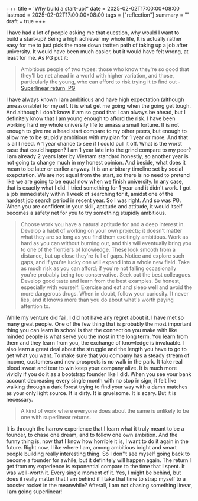 +++
title = 'Why build a start-up?'
date = 2025-02-02T17:00:00+08:00
lastmod = 2025-02-02T17:00:00+08:00
tags = ["reflection"]
summary = ""
draft = true
+++

I have had a lot of people asking me that question, why would I want to build a start-up? Being a high achiever my whole life, It is actually rather easy for me to just pick the more down trotten path of taking up a job after university. It would have been much easier, but it would have felt wrong, at least for me. As PG put it:

> Ambitious people of two types: those who know they're so good that they'll be net ahead in a world with higher variation, and those, particularly the young, who can afford to risk trying it to find out - [Superlinear return, PG](https://paulgraham.com/superlinear.html)

I have always known I am ambitious and have high expectation (although unreasonable) for myself. It is what get me going when the going get tough. And although I don't know if am so good that I can always be ahead, but I definitely know that I am young enough to afford the risk. I have been working hard my whole university life to amass a small fortune. It is not enough to give me a head start compare to my other peers, but enough to allow me to be stupidly ambitious with my plan for 1 year or more. And that is all I need. A 1 year chance to see if I could pull it off. What is the worst case that could happen? I am 1 year late into the grind compare to my peer? I am already 2 years later by Vietnam standard honestly, so another year is not going to change much in my honest opinion. And beside, what does it mean to be later or earlier anyway. It is an arbitrary timeline set by social exepctation. We are not equal from the start, so there is no need to pretend like we are going to be equal now when we finish university. In any case, that is exactly what I did. I tried something for 1 year and it didn't work. I got a job immediately within 1 week of searching for it, amidst one of the hardest job search period in recent year. So I was right. And so was PG. When you are confident in your skill, aptitude and attitude, it would itself becomes a safety net for you to try something stupidly ambitious. 

> Choose work you have a natural aptitude for and a deep interest in. Develop a habit of working on your own projects; it doesn't matter what they are so long as you find them excitingly ambitious. Work as hard as you can without burning out, and this will eventually bring you to one of the frontiers of knowledge. These look smooth from a distance, but up close they're full of gaps. Notice and explore such gaps, and if you're lucky one will expand into a whole new field. Take as much risk as you can afford; if you're not failing occasionally you're probably being too conservative. Seek out the best colleagues. Develop good taste and learn from the best examples. Be honest, especially with yourself. Exercise and eat and sleep well and avoid the more dangerous drugs. When in doubt, follow your curiosity. It never lies, and it knows more than you do about what's worth paying attention to.

While my venture did fail, I did not have any regret about it. I have met so many great people. One of the few thing that is probably the most important thing you can learn in school is that the connection you make with like minded people is what serve you the most in the long term. You learn from them and they learn from you, the exchange of knowledge is invaluable. I also learn a great deal about the struggle and the length you have to go to get what you want. To make sure that you company has a steady stream of income, customers and new prospects is no walk in the park. It take real blood sweat and tear to win keep your company alive. It is much more vividly if you do it as a bootstrap founder like I did. When you see your bank account decreasing every single month with no stop in sign, it felt like walking through a dark forest trying to find your way with a damn matches as your only light source. It is dirty. It is gruelsome. It is scary. But it is necessary.

>  A kind of work where everyone does about the same is unlikely to be one with superlinear returns.

It is through the harrow experience that I learn what it truly meant to be a founder, to chase one dream, and to follow one own ambition. And the funny thing is, now that I know how horrible it is, I want to do it again in the future. Right now, I like where I am, among ambitious bright and smart people building really interesting thing. So I don''t see myself going back to become a founder for awhile, but it definitely will happen again. The return I get from my experience is exponential compare to the time that I spent. It was well-worth it. Every single moment of it. Yes, I might be behind, but does it really matter that I am behind if I take that time to strap myself to a booster rocket in the meanwhile? Afterall, I am not chasing something linear, I am going superlinear!

